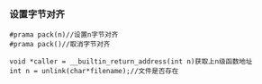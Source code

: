 ### 设置字节对齐

```
#prama pack(n)//设置n字节对齐
#prama pack()//取消字节对齐
```

```
void *caller = __builtin_return_address(int n)获取上n级函数地址
int n = unlink(char*filename);//文件是否存在
```

